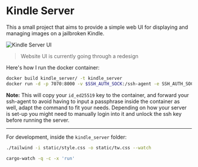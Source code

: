 # Kindle Server

This a small project that aims to provide a simple web UI for displaying and managing images on a jailbroken Kindle.

![Kindle Server UI](https://github.com/user-attachments/assets/d0a9d76d-494c-45ba-b956-5575b51752ce)

> Website UI is currently going through a redesign

Here's how I run the docker container:


```bash
docker build kindle_server/ -t kindle_server
docker run -d -p 7070:8000 -v $SSH_AUTH_SOCK:/ssh-agent -e SSH_AUTH_SOCK=/ssh-agent -v ~/.ssh/id_ed25519:/root/.ssh/id_ed25519:ro -v ~/.ssh/known_hosts:/root/.ssh/known_hosts:ro --name kindle kindle_server
```

**Note:** This will copy your `id_ed25519` key to the container, and forward your ssh-agent to avoid having to input a passphrase inside the container as well, adapt the command to fit your needs. Depending on how your server is set-up you might need to manually login into it and unlock the ssh key before running the server.

---

For development, inside the `kindle_server` folder:

```bash
./tailwind -i static/style.css -o static/tw.css --watch
```

```bash
cargo-watch -q -c -x 'run'
```
